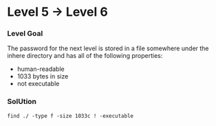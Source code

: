 # Level 5 -> Level 6

### Level Goal
The password for the next level is stored in a file somewhere under the inhere directory and has all of the following properties:

* human-readable
* 1033 bytes in size
* not executable

### SolUtion
`find ./ -type f -size 1033c ! -executable`
